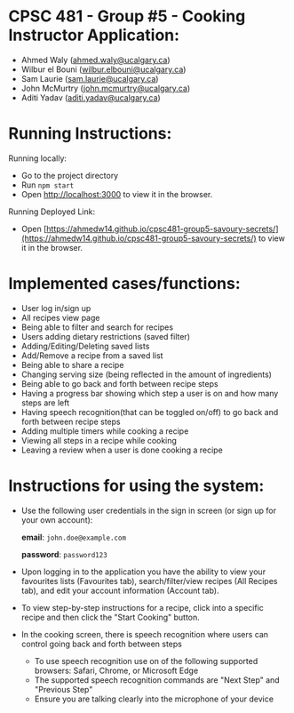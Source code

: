 # CPSC 481 - Group #5 - Cooking Instructor Application:
- Ahmed Waly (ahmed.waly@ucalgary.ca) 
- Wilbur el Bouni (wilbur.elbouni@ucalgary.ca)
- Sam Laurie (sam.laurie@ucalgary.ca)
- John McMurtry (john.mcmurtry@ucalgary.ca)
- Aditi Yadav (aditi.yadav@ucalgary.ca)

# Running Instructions:
Running locally:
- Go to the project directory
- Run `npm start`
- Open [http://localhost:3000](http://localhost:3000) to view it in the browser.

Running Deployed Link:
- Open [https://ahmedw14.github.io/cpsc481-group5-savoury-secrets/](https://ahmedw14.github.io/cpsc481-group5-savoury-secrets/) to view it in the browser.

# Implemented cases/functions:
- User log in/sign up
- All recipes view page
- Being able to filter and search for recipes
- Users adding dietary restrictions (saved filter)
- Adding/Editing/Deleting saved lists
- Add/Remove a recipe from a saved list
- Being able to share a recipe
- Changing serving size (being reflected in the amount of ingredients)
- Being able to go back and forth between recipe steps
- Having a progress bar showing which step a user is on and how many steps are left
- Having speech recognition(that can be toggled on/off) to go back and forth between recipe steps
- Adding multiple timers while cooking a recipe
- Viewing all steps in a recipe while cooking
- Leaving a review when a user is done cooking a recipe

# Instructions for using the system:
- Use the following user credentials in the sign in screen (or sign up for your own account):

  **email**: ```john.doe@example.com``` 

  **password**: ```password123```

- Upon logging in to the application you have the ability to view your favourites lists (Favourites tab), search/filter/view recipes (All Recipes tab), and edit your account information (Account tab). 

- To view step-by-step instructions for a recipe, click into a specific recipe and then click the "Start Cooking" button.

- In the cooking screen, there is speech recognition where users can control going back and forth between steps
  - To use speech recognition use on of the following supported browsers: Safari, Chrome, or Microsoft Edge
  - The supported speech recognition commands are "Next Step" and "Previous Step"
  - Ensure you are talking clearly into the microphone of your device


